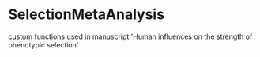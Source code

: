 # SelectionMetaAnalysis
custom functions used in manuscript 'Human influences on the strength of phenotypic selection'
